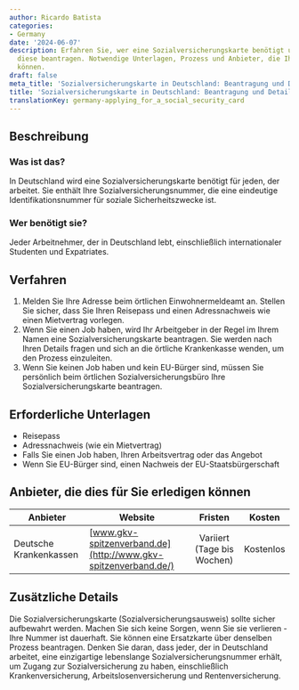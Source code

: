 ```yaml
---
author: Ricardo Batista
categories:
- Germany
date: '2024-06-07'
description: Erfahren Sie, wer eine Sozialversicherungskarte benötigt und wie Sie
  diese beantragen. Notwendige Unterlagen, Prozess und Anbieter, die Ihnen helfen
  können.
draft: false
meta_title: 'Sozialversicherungskarte in Deutschland: Beantragung und Details'
title: 'Sozialversicherungskarte in Deutschland: Beantragung und Details'
translationKey: germany-applying_for_a_social_security_card
---
```



## Beschreibung
### Was ist das?
In Deutschland wird eine Sozialversicherungskarte benötigt für jeden, der arbeitet. Sie enthält Ihre Sozialversicherungsnummer, die eine eindeutige Identifikationsnummer für soziale Sicherheitszwecke ist.

### Wer benötigt sie?
Jeder Arbeitnehmer, der in Deutschland lebt, einschließlich internationaler Studenten und Expatriates.

## Verfahren
1. Melden Sie Ihre Adresse beim örtlichen Einwohnermeldeamt an. Stellen Sie sicher, dass Sie Ihren Reisepass und einen Adressnachweis wie einen Mietvertrag vorlegen.
2. Wenn Sie einen Job haben, wird Ihr Arbeitgeber in der Regel im Ihrem Namen eine Sozialversicherungskarte beantragen. Sie werden nach Ihren Details fragen und sich an die örtliche Krankenkasse wenden, um den Prozess einzuleiten.
3. Wenn Sie keinen Job haben und kein EU-Bürger sind, müssen Sie persönlich beim örtlichen Sozialversicherungsbüro Ihre Sozialversicherungskarte beantragen.

## Erforderliche Unterlagen
- Reisepass
- Adressnachweis (wie ein Mietvertrag)
- Falls Sie einen Job haben, Ihren Arbeitsvertrag oder das Angebot
- Wenn Sie EU-Bürger sind, einen Nachweis der EU-Staatsbürgerschaft

## Anbieter, die dies für Sie erledigen können

| Anbieter           | Website                          | Fristen        | Kosten   |
| ------------------ | -------------------------------- | :------------: | :-----:|
| Deutsche Krankenkassen | [www.gkv-spitzenverband.de](http://www.gkv-spitzenverband.de/) |  Variiert (Tage bis Wochen) | Kostenlos |

## Zusätzliche Details
Die Sozialversicherungskarte (Sozialversicherungsausweis) sollte sicher aufbewahrt werden. Machen Sie sich keine Sorgen, wenn Sie sie verlieren - Ihre Nummer ist dauerhaft. Sie können eine Ersatzkarte über denselben Prozess beantragen. Denken Sie daran, dass jeder, der in Deutschland arbeitet, eine einzigartige lebenslange Sozialversicherungsnummer erhält, um Zugang zur Sozialversicherung zu haben, einschließlich Krankenversicherung, Arbeitslosenversicherung und Rentenversicherung.
